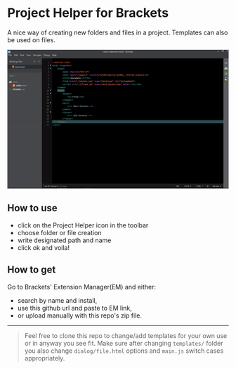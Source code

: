 Project Helper for Brackets
===============================

A nice way of creating new folders and files in a project. Templates can also be used on files.

<img src="./vid/brackets-project-helper.gif">

## How to use
 - click on the Project Helper icon in the toolbar
 - choose folder or file creation
 - write designated path and name
 - click ok and voila!

## How to get
Go to Brackets' Extension Manager(EM) and either:
 - search by name and install,
 - use this github url and paste to EM link,
 - or upload manually with this repo's zip file.

---

> Feel free to clone this repo to change/add templates for your own use or in anyway you see fit. Make sure after changing `templates/` folder you also change `dialog/file.html` options and `main.js` switch cases appropriately.